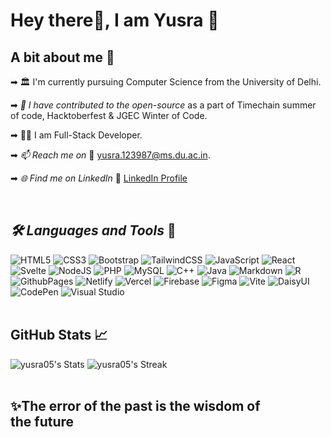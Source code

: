 # Hey there👋, I am Yusra 🌻

## A bit about me 🌱 
➡ 🏛️ I'm currently pursuing Computer Science from the University of Delhi.

➡ *🚀 I have contributed to the open-source* as a part of  Timechain summer of code, Hacktoberfest & JGEC Winter of Code.

➡ 👨‍💻 I am Full-Stack Developer.

➡ *📫 Reach me on* 🤝
	yusra.123987@ms.du.ac.in. 

➡ *🌐 Find me on LinkedIn* 🤝
	[LinkedIn Profile](https://www.linkedin.com/in/yusra-227b3024a/)

<br>

## *🛠 Languages and Tools* 🚀  


![HTML5](https://img.shields.io/badge/html5-%23E34F26.svg?style=for-the-badge&logo=html5&logoColor=white) ![CSS3](https://img.shields.io/badge/css3-%231572B6.svg?style=for-the-badge&logo=css3&logoColor=white) ![Bootstrap](https://img.shields.io/badge/bootstrap-%238511FA.svg?style=for-the-badge&logo=bootstrap&logoColor=white)  ![TailwindCSS](https://img.shields.io/badge/tailwindcss-%2338B2AC.svg?style=for-the-badge&logo=tailwind-css&logoColor=white) ![JavaScript](https://img.shields.io/badge/javascript-%23323330.svg?style=for-the-badge&logo=javascript&logoColor=%23F7DF1E)  ![React](https://img.shields.io/badge/react-%2320232a.svg?style=for-the-badge&logo=react&logoColor=%2361DAFB) ![Svelte](https://img.shields.io/badge/svelte-%23f1413d.svg?style=for-the-badge&logo=svelte&logoColor=white) ![NodeJS](https://img.shields.io/badge/node.js-6DA55F?style=for-the-badge&logo=node.js&logoColor=white) ![PHP](https://img.shields.io/badge/php-%23777BB4.svg?style=for-the-badge&logo=php&logoColor=white) ![MySQL](https://img.shields.io/badge/mysql-%2300000f.svg?style=for-the-badge&logo=mysql&logoColor=white)
![C++](https://img.shields.io/badge/c++-%2300599C.svg?style=for-the-badge&logo=c%2B%2B&logoColor=white) ![Java](https://img.shields.io/badge/java-%23ED8B00.svg?style=for-the-badge&logo=openjdk&logoColor=white) ![Markdown](https://img.shields.io/badge/markdown-%23000000.svg?style=for-the-badge&logo=markdown&logoColor=white) ![R](https://img.shields.io/badge/r-%23276DC3.svg?style=for-the-badge&logo=r&logoColor=white)
![GithubPages](https://img.shields.io/badge/github%20pages-121013?style=for-the-badge&logo=github&logoColor=white) ![Netlify](https://img.shields.io/badge/netlify-%23000000.svg?style=for-the-badge&logo=netlify&logoColor=#00C7B7) ![Vercel](https://img.shields.io/badge/vercel-%23000000.svg?style=for-the-badge&logo=vercel&logoColor=white) ![Firebase](https://img.shields.io/badge/firebase-%23039BE5.svg?style=for-the-badge&logo=firebase) ![Figma](https://img.shields.io/badge/figma-%23F24E1E.svg?style=for-the-badge&logo=figma&logoColor=white) ![Vite](https://img.shields.io/badge/vite-%23646CFF.svg?style=for-the-badge&logo=vite&logoColor=white) ![DaisyUI](https://img.shields.io/badge/daisyui-5A0EF8?style=for-the-badge&logo=daisyui&logoColor=white)
![CodePen](https://img.shields.io/badge/CodePen-white?style=for-the-badge&logo=codepen&logoColor=black) ![Visual Studio](https://img.shields.io/badge/Visual%20Studio-5C2D91.svg?style=for-the-badge&logo=visual-studio&logoColor=white)
<br> <br>

## GitHub Stats 📈

![yusra05's Stats](https://github-readme-stats.vercel.app/api?username=yusra05&theme=react&show_icons=true&hide_border=false&count_private=true)
![yusra05's Streak](https://github-readme-streak-stats.herokuapp.com/?user=yusra05&theme=react&hide_border=false)
<br><br>
## ✨The error of the past is the wisdom of the future
